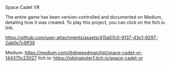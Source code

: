 Space Cadet VR

The entire game has been version-controlled and documented on Medium, detailing how it was created. To play this project, you can click on the Itch.io link.



https://github.com/user-attachments/assets/415a07c0-9137-43c1-9297-2ab0e7c6ff39






Medium: https://medium.com/@dnwesdman/list/space-cadet-vr-144375c23027
Itch.io: https://jokingjester1.itch.io/space-cadet-vr

